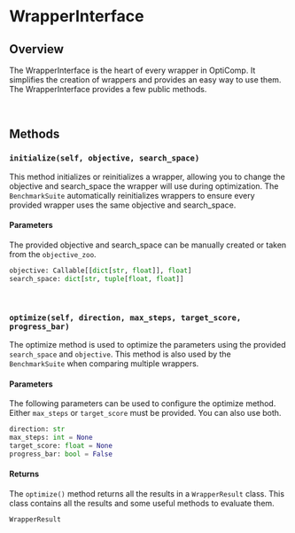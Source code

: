 # WrapperInterface

## Overview
The WrapperInterface is the heart of every wrapper in OptiComp. It simplifies the creation of wrappers and provides an easy way to use them. The WrapperInterface provides a few public methods.

<br>

## Methods

### `initialize(self, objective, search_space)`

This method initializes or reinitializes a wrapper, allowing you to change the objective and search_space the wrapper will use during optimization. The `BenchmarkSuite` automatically reinitializes wrappers to ensure every provided wrapper uses the same objective and search_space.

#### Parameters
The provided objective and search_space can be manually created or taken from the `objective_zoo`.

```python
objective: Callable[[dict[str, float]], float]
search_space: dict[str, tuple[float, float]]
```

<br>

### `optimize(self, direction, max_steps, target_score, progress_bar)`

The optimize method is used to optimize the parameters using the provided `search_space` and `objective`. This method is also used by the `BenchmarkSuite` when comparing multiple wrappers.

#### Parameters
The following parameters can be used to configure the optimize method. Either `max_steps` or `target_score` must be provided. You can also use both.

```python
direction: str
max_steps: int = None
target_score: float = None
progress_bar: bool = False
```


#### Returns
The `optimize()` method returns all the results in a `WrapperResult` class. This class contains all the results and some useful methods to evaluate them.

```python
WrapperResult
```
